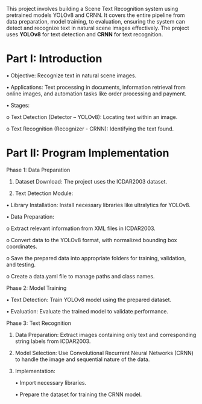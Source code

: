 This project involves building a Scene Text Recognition system using pretrained models YOLOv8 and CRNN. It covers the entire pipeline from data preparation, model training, to evaluation, ensuring the system can detect and recognize text in natural scene images effectively.
The project uses **YOLOv8** for text detection and **CRNN** for text recognition.

# **Part I: Introduction**

•	Objective: Recognize text in natural scene images.

•	Applications: Text processing in documents, information retrieval from online images, and automation tasks like order processing and payment.

•	Stages:

o	Text Detection (Detector – YOLOv8): Locating text within an image.

o	Text Recognition (Recognizer - CRNN): Identifying the text found.

# **Part II: Program Implementation**

Phase 1: Data Preparation

1.	Dataset Download: The project uses the ICDAR2003 dataset.

2.	Text Detection Module:

•	Library Installation: Install necessary libraries like ultralytics for YOLOv8.

•	Data Preparation:

o	Extract relevant information from XML files in ICDAR2003.

o	Convert data to the YOLOv8 format, with normalized bounding box coordinates.

o	Save the prepared data into appropriate folders for training, validation, and testing.

o	Create a data.yaml file to manage paths and class names.

Phase 2: Model Training

•	Text Detection: Train YOLOv8 model using the prepared dataset.

•	Evaluation: Evaluate the trained model to validate performance.

Phase 3: Text Recognition

1.	Data Preparation: Extract images containing only text and corresponding string labels from ICDAR2003.

2.	Model Selection: Use Convolutional Recurrent Neural Networks (CRNN) to handle the image and sequential nature of the data.
  
3.	Implementation:
   
    •	Import necessary libraries.
  	
    •	Prepare the dataset for training the CRNN model.
